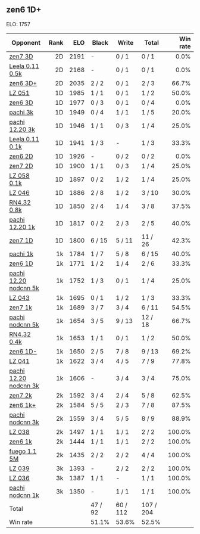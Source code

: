 ## zen6 1D+ ##

ELO: 1757

Opponent | Rank | ELO | Black | Write | Total | Win rate
---------|-----:|----:|-------|-------|-------|-------:
[zen7 3D](zen7%203D.md) | 2D | 2191 | - | 0 / 1 | 0 / 1 | 0.0%
[Leela 0.11 0.5k](Leela%200.11%200.5k.md) | 2D | 2168 | - | 0 / 1 | 0 / 1 | 0.0%
[zen6 3D+](zen6%203D+.md) | 2D | 2035 | 2 / 2 | 0 / 1 | 2 / 3 | 66.7%
[LZ 051](LZ%20051.md) | 1D | 1985 | 1 / 1 | 0 / 1 | 1 / 2 | 50.0%
[zen6 3D](zen6%203D.md) | 1D | 1977 | 0 / 3 | 0 / 1 | 0 / 4 | 0.0%
[pachi 3k](pachi%203k.md) | 1D | 1949 | 0 / 4 | 1 / 1 | 1 / 5 | 20.0%
[pachi 12.20 3k](pachi%2012.20%203k.md) | 1D | 1946 | 1 / 1 | 0 / 3 | 1 / 4 | 25.0%
[Leela 0.11 0.1k](Leela%200.11%200.1k.md) | 1D | 1941 | 1 / 3 | - | 1 / 3 | 33.3%
[zen6 2D](zen6%202D.md) | 1D | 1926 | - | 0 / 2 | 0 / 2 | 0.0%
[zen7 2D](zen7%202D.md) | 1D | 1900 | 1 / 1 | 0 / 3 | 1 / 4 | 25.0%
[LZ 058 0.1k](LZ%20058%200.1k.md) | 1D | 1897 | 0 / 2 | 1 / 2 | 1 / 4 | 25.0%
[LZ 046](LZ%20046.md) | 1D | 1886 | 2 / 8 | 1 / 2 | 3 / 10 | 30.0%
[RN4.32 0.8k](RN4.32%200.8k.md) | 1D | 1850 | 2 / 4 | 1 / 4 | 3 / 8 | 37.5%
[pachi 12.20 1k](pachi%2012.20%201k.md) | 1D | 1817 | 0 / 2 | 2 / 3 | 2 / 5 | 40.0%
[zen7 1D](zen7%201D.md) | 1D | 1800 | 6 / 15 | 5 / 11 | 11 / 26 | 42.3%
[pachi 1k](pachi%201k.md) | 1k | 1784 | 1 / 7 | 5 / 8 | 6 / 15 | 40.0%
[zen6 1D](zen6%201D.md) | 1k | 1771 | 1 / 2 | 1 / 4 | 2 / 6 | 33.3%
[pachi 12.20 nodcnn 5k](pachi%2012.20%20nodcnn%205k.md) | 1k | 1752 | 1 / 3 | 0 / 1 | 1 / 4 | 25.0%
[LZ 043](LZ%20043.md) | 1k | 1695 | 0 / 1 | 1 / 2 | 1 / 3 | 33.3%
[zen7 1k](zen7%201k.md) | 1k | 1689 | 3 / 7 | 3 / 4 | 6 / 11 | 54.5%
[pachi nodcnn 5k](pachi%20nodcnn%205k.md) | 1k | 1654 | 3 / 5 | 9 / 13 | 12 / 18 | 66.7%
[RN4.32 0.4k](RN4.32%200.4k.md) | 1k | 1653 | 1 / 1 | 0 / 1 | 1 / 2 | 50.0%
[zen6 1D-](zen6%201D-.md) | 1k | 1650 | 2 / 5 | 7 / 8 | 9 / 13 | 69.2%
[LZ 041](LZ%20041.md) | 1k | 1622 | 3 / 4 | 4 / 5 | 7 / 9 | 77.8%
[pachi 12.20 nodcnn 3k](pachi%2012.20%20nodcnn%203k.md) | 1k | 1606 | - | 3 / 4 | 3 / 4 | 75.0%
[zen7 2k](zen7%202k.md) | 2k | 1592 | 3 / 4 | 2 / 4 | 5 / 8 | 62.5%
[zen6 1k+](zen6%201k+.md) | 2k | 1584 | 5 / 5 | 2 / 3 | 7 / 8 | 87.5%
[pachi nodcnn 3k](pachi%20nodcnn%203k.md) | 2k | 1559 | 3 / 4 | 5 / 5 | 8 / 9 | 88.9%
[LZ 038](LZ%20038.md) | 2k | 1497 | 1 / 1 | 1 / 1 | 2 / 2 | 100.0%
[zen6 1k](zen6%201k.md) | 2k | 1444 | 1 / 1 | 1 / 1 | 2 / 2 | 100.0%
[fuego 1.1 5M](fuego%201.1%205M.md) | 2k | 1435 | 2 / 2 | 2 / 2 | 4 / 4 | 100.0%
[LZ 039](LZ%20039.md) | 3k | 1393 | - | 2 / 2 | 2 / 2 | 100.0%
[LZ 036](LZ%20036.md) | 3k | 1387 | 1 / 1 | - | 1 / 1 | 100.0%
[pachi nodcnn 1k](pachi%20nodcnn%201k.md) | 3k | 1350 | - | 1 / 1 | 1 / 1 | 100.0%
Total | | | 47 / 92 | 60 / 112 | 107 / 204 | 
Win rate| | | 51.1% | 53.6% | 52.5% | 
